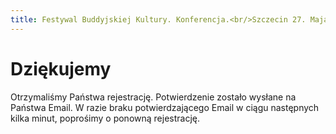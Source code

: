 ```yaml
---
title: Festywal Buddyjskiej Kultury. Konferencja.<br/>Szczecin 27. Maja 2023
---
```


# Dziękujemy

Otrzymaliśmy Państwa rejestrację.
Potwierdzenie zostało wysłane na Państwa Email.
W razie braku potwierdzającego Email w ciągu następnych kilka minut, poprośimy o ponowną rejestrację.
